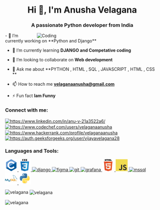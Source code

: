 
<h1 align="center">Hi 👋, I'm Anusha Velagana</>
<h3 align="center">A passionate Python developer from India</h3>
<img align="right" alt="Coding" width="400" src="https://miro.medium.com/v2/resize:fill:96:96/1*v-fD7Gm_N59ipd5qNKzcXQ.gif">
- 🔭 I’m currently working on **Python and Django**

- 🌱 I’m currently learning **DJANGO and Competative coding**

- 👯 I’m looking to collaborate on **Web development**

- 💬 Ask me about **PYTHON , HTML , SQL , JAVASCRIPT , HTML , CSS **

- 📫 How to reach me **velaganaanusha@gmail.com**

- ⚡ Fun fact **Iam Funny**

<h3 align="left">Connect with me:</h3>
<p align="left">
<a href="https://linkedin.com/in/https://www.linkedin.com/in/anu-v-21a3522a6/" target="blank"><img align="center" src="https://raw.githubusercontent.com/rahuldkjain/github-profile-readme-generator/master/src/images/icons/Social/linked-in-alt.svg" alt="https://www.linkedin.com/in/anu-v-21a3522a6/" height="30" width="40" /></a>
<a href="https://www.codechef.com/users/https://www.codechef.com/users/velaganaanusha" target="blank"><img align="center" src="https://cdn.jsdelivr.net/npm/simple-icons@3.1.0/icons/codechef.svg" alt="https://www.codechef.com/users/velaganaanusha" height="30" width="40" /></a>
<a href="https://www.hackerrank.com/https://www.hackerrank.com/profile/velaganaanusha" target="blank"><img align="center" src="https://raw.githubusercontent.com/rahuldkjain/github-profile-readme-generator/master/src/images/icons/Social/hackerrank.svg" alt="https://www.hackerrank.com/profile/velaganaanusha" height="30" width="40" /></a>
<a href="https://auth.geeksforgeeks.org/user/https://auth.geeksforgeeks.org/user/vijayavelagana28" target="blank"><img align="center" src="https://raw.githubusercontent.com/rahuldkjain/github-profile-readme-generator/master/src/images/icons/Social/geeks-for-geeks.svg" alt="https://auth.geeksforgeeks.org/user/vijayavelagana28" height="30" width="40" /></a>
</p>

<h3 align="left">Languages and Tools:</h3>
<p align="left"> <a href="https://www.cprogramming.com/" target="_blank" rel="noreferrer"> <img src="https://raw.githubusercontent.com/devicons/devicon/master/icons/c/c-original.svg" alt="c" width="40" height="40"/> </a> <a href="https://www.w3schools.com/css/" target="_blank" rel="noreferrer"> <img src="https://raw.githubusercontent.com/devicons/devicon/master/icons/css3/css3-original-wordmark.svg" alt="css3" width="40" height="40"/> </a> <a href="https://www.djangoproject.com/" target="_blank" rel="noreferrer"> <img src="https://cdn.worldvectorlogo.com/logos/django.svg" alt="django" width="40" height="40"/> </a> <a href="https://www.figma.com/" target="_blank" rel="noreferrer"> <img src="https://www.vectorlogo.zone/logos/figma/figma-icon.svg" alt="figma" width="40" height="40"/> </a> <a href="https://git-scm.com/" target="_blank" rel="noreferrer"> <img src="https://www.vectorlogo.zone/logos/git-scm/git-scm-icon.svg" alt="git" width="40" height="40"/> </a> <a href="https://grafana.com" target="_blank" rel="noreferrer"> <img src="https://www.vectorlogo.zone/logos/grafana/grafana-icon.svg" alt="grafana" width="40" height="40"/> </a> <a href="https://www.w3.org/html/" target="_blank" rel="noreferrer"> <img src="https://raw.githubusercontent.com/devicons/devicon/master/icons/html5/html5-original-wordmark.svg" alt="html5" width="40" height="40"/> </a> <a href="https://developer.mozilla.org/en-US/docs/Web/JavaScript" target="_blank" rel="noreferrer"> <img src="https://raw.githubusercontent.com/devicons/devicon/master/icons/javascript/javascript-original.svg" alt="javascript" width="40" height="40"/> </a> <a href="https://www.microsoft.com/en-us/sql-server" target="_blank" rel="noreferrer"> <img src="https://www.svgrepo.com/show/303229/microsoft-sql-server-logo.svg" alt="mssql" width="40" height="40"/> </a> <a href="https://www.mysql.com/" target="_blank" rel="noreferrer"> <img src="https://raw.githubusercontent.com/devicons/devicon/master/icons/mysql/mysql-original-wordmark.svg" alt="mysql" width="40" height="40"/> </a> <a href="https://www.python.org" target="_blank" rel="noreferrer"> <img src="https://raw.githubusercontent.com/devicons/devicon/master/icons/python/python-original.svg" alt="python" width="40" height="40"/> </a> </p>

<p><img align="left" src="https://github-readme-stats.vercel.app/api/top-langs?username=velagana&show_icons=true&locale=en&layout=compact" alt="velagana" /></p>

<p>&nbsp;<img align="center" src="https://github-readme-stats.vercel.app/api?username=velagana&show_icons=true&locale=en" alt="velagana" /></p>

<p><img align="center" src="https://github-readme-streak-stats.herokuapp.com/?user=velagana&" alt="velagana" /></p>

